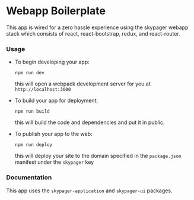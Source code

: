 # Webapp Boilerplate

This app is wired for a zero hassle experience using the skypager webapp stack which consists of react, react-bootstrap, redux, and react-router.

### Usage

- To begin developing your app:

  `npm run dev` 
  
  this will open a webpack development server for you at `http://localhost:3000`

- To build your app for deployment:

  `npm run build`

  this will build the code and dependencies and put it in public.

- To publish your app to the web:

  `npm run deploy`

  this will deploy your site to the domain specified in the `package.json` manifest under the `skypager` key

### Documentation

This app uses the `skypager-application` and `skypager-ui` packages.
